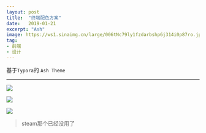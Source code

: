 ```yaml
---
layout: post
title:  "终端配色方案"
date:   2019-01-21
excerpt: "Ash"
image: https://ws1.sinaimg.cn/large/006tNc79ly1fzdarbshp6j314i0p87ro.jpg
tag:
- 前端
- 设计
---
```


基于`Typora`的 `Ash Theme`

------

![](https://ws4.sinaimg.cn/large/006tNc79ly1fzdapdj4ivj314m0psnlh.jpg)

![](https://ws2.sinaimg.cn/large/006tNc79ly1fzdaqbtq1zj314s0ponkp.jpg)

![](https://ws1.sinaimg.cn/large/006tNc79ly1fzdarbshp6j314i0p87ro.jpg)

> steam那个已经没用了